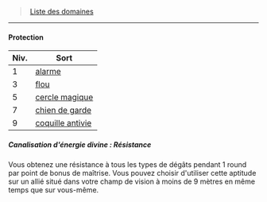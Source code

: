 ﻿> [Liste des domaines](hd_cleric_priest_liste_des_domaines.md)

---

#### Protection

|Niv.|Sort|
|---|---|
|1|[alarme](hd_spells_alarme.md)|
|3|[flou](hd_spells_flou.md)|
|5|[cercle magique](hd_spells_cercle_magique.md)|
|7|[chien de garde](hd_spells_chien_de_garde.md)|
|9|[coquille antivie](hd_spells_coquille_antivie.md)|

##### Canalisation d'énergie divine : Résistance

Vous obtenez une résistance à tous les types de dégâts pendant 1 round par point de bonus de maîtrise. Vous pouvez choisir d'utiliser cette aptitude sur un allié situé dans votre champ de vision à moins de 9 mètres en même temps que sur vous-même.


